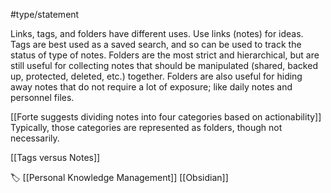 #type/statement

Links, tags, and folders have different uses. Use links (notes) for ideas. Tags are best used as a saved search, and so can be used to track the status of type of notes. Folders are the most strict and hierarchical, but are still useful for collecting notes that should be manipulated (shared, backed up, protected, deleted, etc.) together. Folders are also useful for hiding away notes that do not require a lot of exposure; like daily notes and personnel files.

[[Forte suggests dividing notes into four categories based on actionability]] Typically, those categories are represented as folders, though not necessarily.

[[Tags versus Notes]]

🏷️ [[Personal Knowledge Management]] [[Obsidian]]
